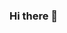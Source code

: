 ### Hi there 👋

<!--
**chanwoo95/chanwoo95** is a ✨ _special_ ✨ repository because its `README.md` (this file) appears on your GitHub profile.

Here are some ideas to get you started:

- 🔭 I’m currently working on ...


- 🌱 I’m currently learning ...
Javascript, React, Firebase, PostCSS
- 👯 I’m looking to collaborate on ...
- 🤔 I’m looking for help with ...

- 💬 Ask me about ...

- 📫 How to reach me: ...
- 😄 Pronouns: ...



